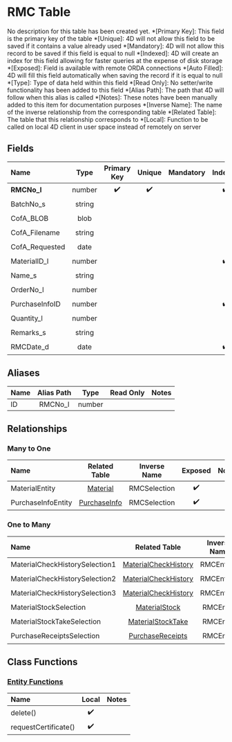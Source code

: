 ﻿# RMC Table
No description for this table has been created yet.
*[Primary Key]: This field is the primary key of the table
*[Unique]: 4D will not allow this field to be saved if it contains a value already used
*[Mandatory]: 4D will not allow this record to be saved if this field is equal to null
*[Indexed]: 4D will create an index for this field allowing for faster queries at the expense of disk storage
*[Exposed]: Field is available with remote ORDA connections
*[Auto Filled]: 4D will fill this field automatically when saving the record if it is equal to null
*[Type]: Type of data held within this field
*[Read Only]: No setter/write functionality has been added to this field
*[Alias Path]: The path that 4D will follow when this alias is called
*[Notes]: These notes have been manually added to this item for documentation purposes
*[Inverse Name]: The name of the inverse relationship from the corresponding table
*[Related Table]: The table that this relationship corresponds to
*[Local]: Function to be called on local 4D client in user space instead of remotely on server
## Fields

|Name|Type|Primary Key|Unique|Mandatory|Indexed|Exposed|Auto Filled|Notes|
|:---|:---:|:---:|:---:|:---:|:---:|:---:|:---:|:---:|
|**RMCNo_l**|number|✔️|✔️||✔️|✔️|✔️||
|BatchNo_s|string|||||✔️|||
|CofA_BLOB|blob|||||✔️|||
|CofA_Filename|string|||||✔️|||
|CofA_Requested|date|||||✔️|||
|MaterialID_l|number||||✔️|✔️|||
|Name_s|string|||||✔️|||
|OrderNo_l|number|||||✔️|||
|PurchaseInfoID|number||||✔️|✔️|||
|Quantity_l|number|||||✔️|||
|Remarks_s|string|||||✔️|||
|RMCDate_d|date||||✔️|✔️|||

## Aliases

|Name|Alias Path|Type|Read Only|Notes|
|:---|:---:|:---:|:---:|:---:|
|ID|RMCNo_l|number|||

## Relationships
### Many to One

|Name|Related Table|Inverse Name|Exposed|Notes|
|:---|:---:|:---:|:---:|:---:|
|MaterialEntity|[Material](Material.md)|RMCSelection|✔️||
|PurchaseInfoEntity|[PurchaseInfo](PurchaseInfo.md)|RMCSelection|✔️||

### One to Many

|Name|Related Table|Inverse Name|Exposed|Notes|
|:---|:---:|:---:|:---:|:---:|
|MaterialCheckHistorySelection1|[MaterialCheckHistory](MaterialCheckHistory.md)|RMCEntity1|✔️||
|MaterialCheckHistorySelection2|[MaterialCheckHistory](MaterialCheckHistory.md)|RMCEntity2|✔️||
|MaterialCheckHistorySelection3|[MaterialCheckHistory](MaterialCheckHistory.md)|RMCEntity3|✔️||
|MaterialStockSelection|[MaterialStock](MaterialStock.md)|RMCEntity|✔️||
|MaterialStockTakeSelection|[MaterialStockTake](MaterialStockTake.md)|RMCEntity|✔️||
|PurchaseReceiptsSelection|[PurchaseReceipts](PurchaseReceipts.md)|RMCEntity|✔️||

## Class Functions

### [Entity Functions](https://github.com/synthotec/SynthoTec-4D/blob/main/Project/Sources/Classes/RMCEntity.4dm)

|Name|Local|Notes|
|:---|:---:|:---:|
|delete()|✔️||
|requestCertificate()|✔️||